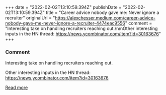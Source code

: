 +++
date = "2022-02-02T13:10:59.394Z"
publishDate = "2022-02-02T13:10:59.394Z"
title = "Career advice nobody gave me: Never ignore a recruiter"
originalUrl = "https://alexchesser.medium.com/career-advice-nobody-gave-me-never-ignore-a-recruiter-4474eac9556"
comment = "Interesting take on handling recruiters reaching out.\n\nOther interesting inputs in the HN thread: https://news.ycombinator.com/item?id=30163676"
+++

### Comment

Interesting take on handling recruiters reaching out.

Other interesting inputs in the HN thread: https://news.ycombinator.com/item?id=30163676

[Read more](https://alexchesser.medium.com/career-advice-nobody-gave-me-never-ignore-a-recruiter-4474eac9556)
